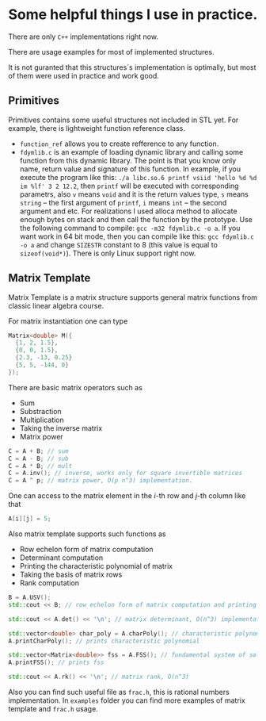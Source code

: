 # Some helpful things I use in practice.
There are only `C++` implementations right now.

There are usage examples for most of implemented structures. 

It is not guranted that this structures`s implementation is optimally, but most of them were used in practice and work good.

## Primitives
Primitives contains some useful structures not included in STL yet. For example, there is lightweight function reference class.

+ ```function_ref``` allows you to create refference to any function.
+ ```fdymlib.c``` is an example of loading dynamic library and calling some function from this dynamic library. The point is that you know only name, return value and signature of this function. In example, if you execute the program like this: ```./a libc.so.6 printf vsiid 'hello %d %d im %lf' 3 2 12.2```, then ```printf``` will be executed with corresponding parametrs, also ```v``` means ```void``` and it is the return values type, ```s``` means ```string``` – the first argument of ```printf```, ```i``` means ```int``` – the second argument and etc. For realizations I used alloca method to allocate enough bytes on stack and then call the function by the prototype. Use the following command to compile: ```gcc -m32 fdymlib.c -o a```. If you want work in 64 bit mode, then you can compile like this: ```gcc fdymlib.c -o a``` and change ```SIZESTR``` constant to 8 (this value is equal to ```sizeof(void*)```). There is only Linux support right now.  

## Matrix Template
Matrix Template is a matrix structure supports general matrix functions from classic linear algebra course.

For matrix instantiation one can type 
```C++
Matrix<double> M({
  {1, 2, 1.5},
  {0, 0, 1.5},
  {2.3, -13, 0.25}
  {5, 5, -144, 0}
});
```
There are basic matrix operators such as 
+ Sum
+ Substraction
+ Multiplication
+ Taking the inverse matrix
+ Matrix power
```C++
C = A + B; // sum
C = A - B; // sub
C = A * B; // mult
C = A.inv(); // inverse, works only for square invertible matrices
C = A ^ p; // matrix power, O(p n^3) implementation.
```

One can access to the matrix element in the $i$-th row and $j$-th column like that
```C++
A[i][j] = 5;
```

Also matrix template supports such functions as 
+ Row echelon form of matrix computation
+ Determinant computation
+ Printing the characteristic polynomial of matrix
+ Taking the basis of matrix rows
+ Rank computation
```C++
B = A.USV();
std::cout << B; // row echelon form of matrix computation and printing

std::cout << A.det() << '\n'; // matrix determinant, O(n^3) implementation

std::vector<double> char_poly = A.charPoly(); // characteristic polynomial, O(2^n n^2) implementation
A.printCharPoly(); // prints characteristic polynomial

std::vector<Matrix<double>> fss = A.FSS(); // fundamental system of solutions, or rows basis
A.printFSS(); // prints fss

std::cout << A.rk() << '\n'; // matrix rank, O(n^3)
```

Also you can find such useful file as ```frac.h```, this is rational numbers implementation.
In ```examples``` folder you can find more examples of matrix template and ```frac.h``` usage.
